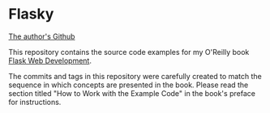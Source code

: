 # Flasky
[The author's Github](https://github.com/miguelgrinberg/flasky)

This repository contains the source code examples for my O'Reilly book
 [Flask Web Development](http://www.flaskbook.com/).

The commits and tags in this repository were carefully created to match the sequence in which
concepts are presented in the book. Please read the section titled "How to Work with the 
Example Code" in the book's preface for instructions.